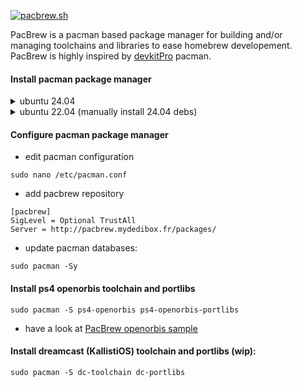 [![pacbrew.sh](https://github.com/PacBrew/pacbrew-packages/actions/workflows/pacbrew.yml/badge.svg)](https://github.com/PacBrew/pacbrew-packages/actions/workflows/pacbrew.yml)

PacBrew is a pacman based package manager for building and/or managing toolchains and libraries to ease homebrew developement. PacBrew is highly inspired by [devkitPro](https://github.com/devkitPro/pacman-packages) pacman.

#### Install pacman package manager
<details>
  <summary>ubuntu 24.04</summary>
  
  ```
  sudo apt install pacman-package-manager makepkg build-essential autoconf libtool cmake git curl
  ```
</details>
<details>
  <summary>ubuntu 22.04 (manually install 24.04 debs)</summary>
  
  ```
  wget http://launchpadlibrarian.net/635298936/libalpm13_13.0.2-3_amd64.deb
  wget http://launchpadlibrarian.net/635298938/pacman-package-manager_6.0.2-3_amd64.deb
  wget http://launchpadlibrarian.net/635298937/makepkg_6.0.2-3_amd64.deb
  sudo dpkg -i libalpm13_13.0.2-3_amd64.deb pacman-package-manager_6.0.2-3_amd64.deb makepkg_6.0.2-3_amd64.deb
  sudo apt-get -y -f install
  ```
</details>

#### Configure pacman package manager
  - edit pacman configuration
  ```
  sudo nano /etc/pacman.conf
  ```
  - add pacbrew repository
  ```
  [pacbrew]
  SigLevel = Optional TrustAll
  Server = http://pacbrew.mydedibox.fr/packages/
  ```
 - update pacman databases:
  ```
  sudo pacman -Sy
  ```

#### Install ps4 openorbis toolchain and portlibs
  ```
  sudo pacman -S ps4-openorbis ps4-openorbis-portlibs
  ```
  - have a look at [PacBrew openorbis sample](https://github.com/PacBrew/ps4-openorbis-sample)

#### Install dreamcast (KallistiOS) toolchain and portlibs (wip):
  ```
  sudo pacman -S dc-toolchain dc-portlibs
  ```
